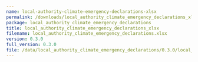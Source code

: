 ```yaml
---
name: local-authority-climate-emergency-declarations-xlsx
permalink: /downloads/local_authority_climate_emergency_declarations_xlsx/0_3_0
package: local_authority_climate_emergency_declarations
title: local_authority_climate_emergency_declarations_xlsx
filename: local_authority_climate_emergency_declarations.xlsx
version: 0.3.0
full_version: 0.3.0
file: /data/local_authority_climate_emergency_declarations/0.3.0/local_authority_climate_emergency_declarations.xlsx
---
```

